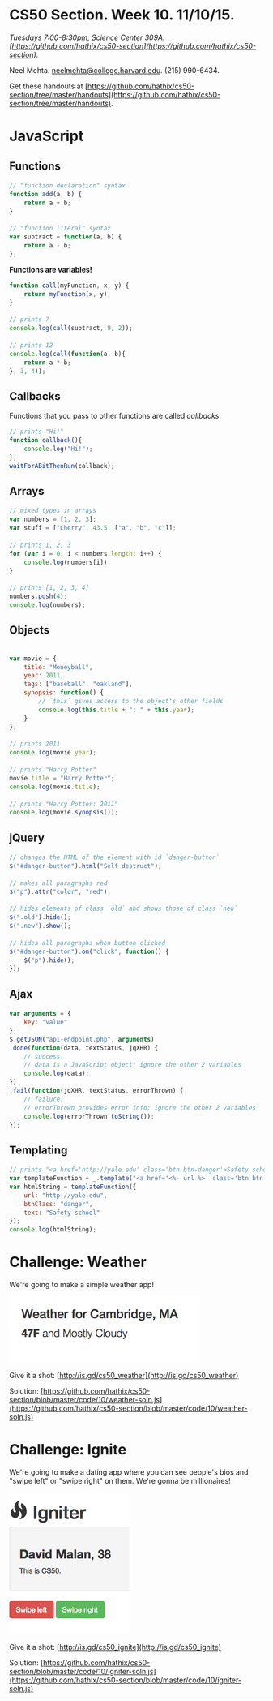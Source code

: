# CS50 Section. Week 10. 11/10/15.
_Tuesdays 7:00-8:30pm, Science Center 309A. [https://github.com/hathix/cs50-section](https://github.com/hathix/cs50-section)._

Neel Mehta. neelmehta@college.harvard.edu. (215) 990-6434.

Get these handouts at [https://github.com/hathix/cs50-section/tree/master/handouts](https://github.com/hathix/cs50-section/tree/master/handouts).

# JavaScript
## Functions

```js
// "function declaration" syntax
function add(a, b) {
    return a + b;
}

// "function literal" syntax
var subtract = function(a, b) {
    return a - b;
};
```

**Functions are variables!**

```js
function call(myFunction, x, y) {
    return myFunction(x, y);
}

// prints 7
console.log(call(subtract, 9, 2));

// prints 12
console.log(call(function(a, b){
    return a * b;
}, 3, 4));
```

## Callbacks
Functions that you pass to other functions are called _callbacks_.

```js
// prints "Hi!"
function callback(){
    console.log("Hi!");
};
waitForABitThenRun(callback);
```

## Arrays

```js
// mixed types in arrays
var numbers = [1, 2, 3];
var stuff = ["Cherry", 43.5, ["a", "b", "c"]];

// prints 1, 2, 3
for (var i = 0; i < numbers.length; i++) {
    console.log(numbers[i]);
}

// prints [1, 2, 3, 4]
numbers.push(4);
console.log(numbers);
```

## Objects

```js

var movie = {
    title: "Moneyball",
    year: 2011,
    tags: ["baseball", "oakland"],
    synopsis: function() {
        // `this` gives access to the object's other fields
        console.log(this.title + ": " + this.year);
    }
};

// prints 2011
console.log(movie.year);

// prints "Harry Potter"
movie.title = "Harry Potter";
console.log(movie.title);

// prints "Harry Potter: 2011"
console.log(movie.synopsis());
```

## jQuery

```js
// changes the HTML of the element with id `danger-button`
$("#danger-button").html("Self destruct");

// makes all paragraphs red
$("p").attr("color", "red");

// hides elements of class `old` and shows those of class `new`
$(".old").hide();
$(".new").show();

// hides all paragraphs when button clicked
$("#danger-button").on("click", function() {
    $("p").hide();
});
```

## Ajax

```js
var arguments = {
    key: "value"
};
$.getJSON("api-endpoint.php", arguments)
.done(function(data, textStatus, jqXHR) {
    // success!
    // data is a JavaScript object; ignore the other 2 variables
    console.log(data);
})
.fail(function(jqXHR, textStatus, errorThrown) {
    // failure!
    // errorThrown provides error info; ignore the other 2 variables
    console.log(errorThrown.toString());
});
```

## Templating

```js
// prints "<a href='http://yale.edu' class='btn btn-danger'>Safety school</a>"
var templateFunction = _.template("<a href='<%- url %>' class='btn btn-<%- btnClass %>'><%- text %></a>");
var htmlString = templateFunction({
    url: "http://yale.edu",
    btnClass: "danger",
    text: "Safety school"
});
console.log(htmlString);
```

# Challenge: Weather
We're going to make a simple weather app!

![Weather challenge](img/challenge-weather.png)

Give it a shot: [http://is.gd/cs50_weather](http://is.gd/cs50_weather)

Solution: [https://github.com/hathix/cs50-section/blob/master/code/10/weather-soln.js](https://github.com/hathix/cs50-section/blob/master/code/10/weather-soln.js)

# Challenge: Ignite
We're going to make a dating app where you can see people's bios and "swipe left" or "swipe right" on them. We're gonna be millionaires!

![Ignite challenge](img/challenge-ignite.png)

Give it a shot: [http://is.gd/cs50_ignite](http://is.gd/cs50_ignite)

Solution: [https://github.com/hathix/cs50-section/blob/master/code/10/igniter-soln.js](https://github.com/hathix/cs50-section/blob/master/code/10/igniter-soln.js)
